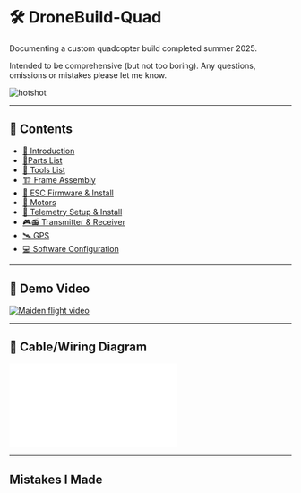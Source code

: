 # 🛠️ DroneBuild-Quad
Documenting a custom quadcopter build completed summer 2025.

Intended to be comprehensive (but not too boring). Any questions, omissions or mistakes please let me know.

![hotshot](https://github.com/user-attachments/assets/62840c5b-dc63-48eb-85e5-1482769fc76c)


---

## 📑 Contents 

- [👋 Introduction](docs/01-introduction.md)
- [🧩Parts List](docs/02-parts-list.md)
- [🔨 Tools List](docs/02b-tools-list.md)
- [🏗️ Frame Assembly](docs/03-frame-assembly.md)
- [🪫 ESC Firmware & Install](docs/04-esc.md)
- [🧲 Motors](docs/05-motors.md)
- [📡 Telemetry Setup & Install](docs/06-telemetry.md)
- [🎮📻 Transmitter & Receiver](docs/07-transmitter-receiver.md)
- [🛰️ GPS](docs/08-gps.md)
- [💻 Software Configuration](docs/08-software-config.md)

---

## 🎥 Demo Video
[![Maiden flight video](media/images/final-finished.jpg)](https://www.youtube.com/watch?v=YOUR_VIDEO_ID)

--- 

## 🚠 Cable/Wiring Diagram
![Wiring Diagram](media/images/wiring-diagram.pdf)

---

## Mistakes I Made
